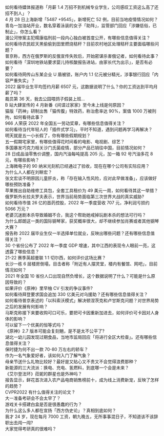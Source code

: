 如何看待媒体报道称「月薪 1.4 万招不到机械专业学生，公司感叹工资这么高了还招不到人」？  
4 月 28 日上海新增「5487 +9545」，新增死亡 52 例，目前当地疫情情况如何？  
青岛一加油站开业，数名穿着泳装的女子「助阵」，监管部门回应「涉嫌低俗，已制止」，你怎么看？  
湄公河惨案主犯糯康临刑前一段内心独白被首度公开，有哪些信息值得关注？  
如何看待农民趁天黑偷偷到田里燃烧秸秆？目前农村地区处理秸秆主要面临哪些问题？  
普京称，西方在俄罗斯的反俄宣传失败后，开始密谋杀害俄记者，如何看待此事？  
如何看待「深圳地铁站要求婴儿持核酸报告进站，由家长代为出示」，是否有必要？  
如何看待网传山东某企业 U 盾被锁，账户内 1.1 亿元被分精光，涉事银行回应「内容严重失实」？  
2022 届毕业生平均签约月薪 6507 元，这数据说明了什么？你的工资达到平均月薪了吗？  
裁员第 36 天，我去公园喂鸽子假装上班...  
B 站大肆宣传的 4 月新番《间谍过家家》至今未上线是何原因？  
猫版「药神」研制出售「猫传腹」特效药，称治愈率达 90%，案值 1000 万被刑拘，如何看待此事？  
966 人荣获 2022 年全国五一劳动奖章，有哪些信息值得关注？  
如何看待当代年轻人的「插件式学习」，平时不知道，遇到问题再学习再解决？  
明天就是五一小长假了，你有哪些假期规划？  
五一假期宅家里，有哪些值得花时间看的电影、电视剧、综艺？  
多国暴发巧克力相关沙门氏菌疫情，部分产品已销往中国，目前情况如何？  
28 日成品油零售价调整，国内汽油每吨提高 205 元，加一箱 92 号汽油多花 8 元，有哪些影响？  
上海微电子的 90 纳米光刻机已经通过了验收，现在在哪个公司有实际应用？  
为什么人人都在刘畊宏？  
张文宏谈不明原因儿童肝炎，称「存在输入性风险，应对此早做准备」，应该做好哪些预防准备？  
苹果推出自助维修工具包，全套工具租价为 49 美元一周，如何看待其这一举措？  
俄罗斯外长拉夫罗夫表示，世界当前局势面临第三次世界大战的真实威胁?  
如何看待市值 26 亿的首药控股，2022 年一季度营收 707 元，净利润亏损约 5066 万元？  
老婆沉迷剧本杀导致婚姻不合，我这个帮助她戒掉玩剧本杀的想法可行吗？  
为什么郎朗这一类的国际钢琴家，获奖概率很大，却不继续参加肖赛或者其他钢琴大赛？  
报告称 2022 届毕业生仅一半选择单位就业，反映出哪些问题？还有哪些信息值得关注？  
30 个省份公布了 2022 年一季度 GDP 增速，其中江西的表现令人眼前一亮，这透露了哪些信息？  
21-22 赛季英超曼联 1:1 切尔西，如何评价这场比赛？  
长沙一栋 6 层楼房倒塌，目击者称「附近有人摆灵堂，楼内有餐馆、网吧」，目前情况如何？  
2021 年全国 10 省份人口出现自然负增长，这个数据说明了什么？可能是什么原因导致的？  
如果评价《原神》里早柚 CV 引发的争议事件?  
如何看待拜登要求国会追加 330 亿美元对乌援助？还有哪些信息值得关注？  
如何看待普京表述的「以科索沃模式」解决顿涅茨克和卢甘斯克问题？对世界局势之后的发展有何影响？  
马斯克称接下来要收购可口可乐，要把可卡因重新加进去，如何评价可卡因对人身体的影响？  
可以留下一个优美的恒等式吗？  
《原神》2.7 版本可能会复刻魈，是不是太不公平了?  
湖北一幼儿园发现过期食品，当地市监局回应「将进行全区大检查」。还有哪些信息值得关注？  
保时捷为何不出一款 70-80 万左右的轿车？  
作为一名气象爱好者，该如何入门了解气象？  
母亲节送什么礼物比较好？最好是又贴心又不贵又不会觉得浪费那种？  
新能源的三大流派：换电、充电、氢燃料，到底哪一个会是未来？  
《艾尔登法环》菈妮的群星也是外神吗？  
报告显示，鲜花首次进入农产品电商销售榜前十，成为线上消费新宠，反映了怎样的趋势？  
CVPR2022 有什么值得关注的论文 ?  
大一准备考研会不会太早了？  
游戏关卡搭建白盒是否是很愚蠢的行为？  
为什么这么多人都在宣扬「西方伪史论」？真相到底如何？  
我才 24 岁，现在每月 7000 工资，朝九晚五，无所事事混日子，不知道该不该辞职出去闯一闯?  
大家觉得考研真的很难吗？  

